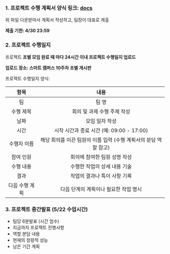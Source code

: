 ### 1. 프로젝트 수행 계획서 양식 링크: [docs](https://docs.google.com/document/d/1EBRLlLXUSNJp0nG443vmOV_wt8nQA5on/edit?usp=drive_link&ouid=115503760206568696644&rtpof=true&sd=true)
위 파일 다운받아서 계획서 작성하고, 팀장이 대표로 제출

**제출 기한:  4/30 23:59**

### 2. 프로젝트 수행일지
프로젝트 **조별 모임 완료 때 마다 24시간 이내 프로젝트 수행일지 업로드**

**업로드 장소: 스마트 캠퍼스 10주차 조별 게시판**

프로젝트 수행일지 양식:

|    항목    |                   내용                   |
|:--------:|:--------------------------------------:|
|    팀     |               팀       명                |
|  수행 제목   |            회의 및 과제 수행 주제 작성            |
|    날짜    |                모임 일자 작성                |
|    시간    |    시작 시간과 종료 시간 (예: 09:00 - 17:00)     |
|  수행자 이름  | 해당 회의를 이끈 팀원의 이름 입력 (수행 계획서의 분담 역할 참고) |
|  참여 인원   |            회의에 참여한 팀원 성명 작성            |
|  수행 내용   |            수행한 작업의 상세 내용 기술            |
|    결과    |            작업의 결과나 특이 사항 기록            |
| 다음 수행 계획 |         다음 단계의 계획이나 필요한 작업 명시          |


### 3. 프로젝트 중간발표 (5/22 수업시간)
- 팀당 6분발표 (시간 엄수)
- 지금까지 프로젝트 진행사항
- 역할 분담 내용
- 현재의 정량적 성능
- 남은 기간 계획
